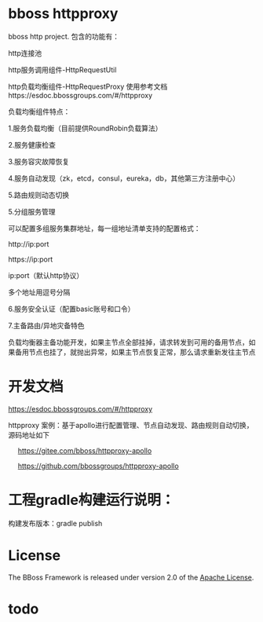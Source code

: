 
# bboss httpproxy
 bboss http  project.
 包含的功能有：

 http连接池

 http服务调用组件-HttpRequestUtil

 http负载均衡组件-HttpRequestProxy  使用参考文档https://esdoc.bbossgroups.com/#/httpproxy

 负载均衡组件特点：

 1.服务负载均衡（目前提供RoundRobin负载算法）

 2.服务健康检查

 3.服务容灾故障恢复

 4.服务自动发现（zk，etcd，consul，eureka，db，其他第三方注册中心）
 
 5.路由规则动态切换

 5.分组服务管理

 可以配置多组服务集群地址，每一组地址清单支持的配置格式：

 http://ip:port

 https://ip:port

 ip:port（默认http协议）

 多个地址用逗号分隔

 6.服务安全认证（配置basic账号和口令）

 7.主备路由/异地灾备特色

 负载均衡器主备功能开发，如果主节点全部挂掉，请求转发到可用的备用节点，如果备用节点也挂了，就抛出异常，如果主节点恢复正常，那么请求重新发往主节点 

# 开发文档

https://esdoc.bbossgroups.com/#/httpproxy

httpproxy 案例：基于apollo进行配置管理、节点自动发现、路由规则自动切换，源码地址如下

     https://gitee.com/bboss/httpproxy-apollo 

     https://github.com/bbossgroups/httpproxy-apollo

# 工程gradle构建运行说明：
构建发布版本：gradle publish


# License

The BBoss Framework is released under version 2.0 of the [Apache License][].

[Apache License]: http://www.apache.org/licenses/LICENSE-2.0

# todo
